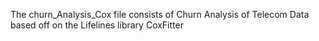 The churn_Analysis_Cox file consists of Churn Analysis of Telecom Data based off on the Lifelines library CoxFitter
